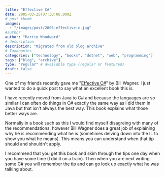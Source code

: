 ```yaml
---
title: "Effective C#"
date: 2005-03-25T07:30:08.000Z
# post thumb
images:
  - "/images/post/2005-effective-c.jpg"
#author
author: "Martin Woodward"
# description
description: "Migrated from old blog archive"
# Taxonomies
categories: ["technology", "books", "dotnet", "web", "programming"]
tags: ["blog", "archive"]
type: "regular" # available type (regular or featured)
draft: false
---
```

[](http://www.amazon.co.uk/exec/obidos/ASIN/0321245660/woodwardwebcom)One of my friends recently gave me "[Effective C#](http://www.amazon.co.uk/exec/obidos/ASIN/0321245660/woodwardwebcom)" by Bill Wagner.  I just wanted to do a quick post to say what an excellent book this is.  

I have recently moved from Java to C# and because the languages are so similar I can often do things in C# exactly the same way as I did them in Java but that isn't always the best way.  This book explains what those better ways are.  

Normally in a book such as this I would find myself disagreing with many of the recommendations, however Bill Wagner does a great job of explaining why he is recommending what he is (sometimes delving down into the IL to show you what he means).  This means you can understand when that tip should and shouldn't apply.

I recommend that you get this book and skim through the tips one day when you have some time (I did it on a train).  Then when you are next writing some C# you will remember the tip and can go look up exactly what he was talking about.